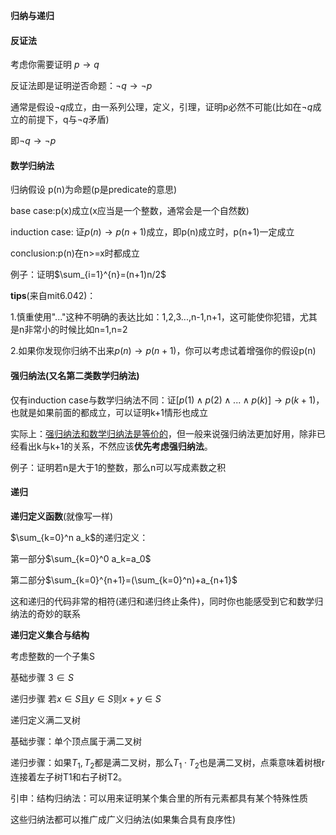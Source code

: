 **归纳与递归**

#### **反证法**

考虑你需要证明 $p\rightarrow q$

反证法即是证明逆否命题：$\neg q\rightarrow \neg p$

通常是假设$\neg q$成立，由一系列公理，定义，引理，证明p必然不可能(比如在$\neg q$成立的前提下，q与$\neg q$矛盾)

即$\neg q\rightarrow \neg p$

#### **数学归纳法**

归纳假设 p(n)为命题(p是predicate的意思)

base case:p(x)成立(x应当是一个整数，通常会是一个自然数)

induction case: 证$p(n)\rightarrow p(n+1)$成立，即p(n)成立时，p(n+1)一定成立

conclusion:p(n)在n>=x时都成立

例子：证明$\sum_{i=1}^{n}=(n+1)n/2$

**tips**(来自mit6.042)：

1.慎重使用"..."这种不明确的表达比如：1,2,3...,n-1,n+1，这可能使你犯错，尤其是n非常小的时候比如n=1,n=2

2.如果你发现你归纳不出来$p(n)\rightarrow p(n+1)$，你可以考虑试着增强你的假设p(n)

#### **强归纳法**(又名第二类数学归纳法)

仅有induction case与数学归纳法不同：证$[p(1)\wedge p(2)\wedge...\wedge p(k)]\rightarrow p(k+1)$，也就是如果前面的都成立，可以证明k+1情形也成立

实际上：<u>强归纳法和数学归纳法是等价的</u>，但一般来说强归纳法更加好用，除非已经看出k与k+1的关系，不然应该**优先考虑强归纳法**。

例子：证明若n是大于1的整数，那么n可以写成素数之积

#### **递归**

**递归定义函数**(就像写一样)

$\sum_{k=0}^n a_k$的递归定义：

第一部分$\sum_{k=0}^0 a_k=a_0$

第二部分$\sum_{k=0}^{n+1}=(\sum_{k=0}^n)+a_{n+1}$

这和递归的代码非常的相符(递归和递归终止条件)，同时你也能感受到它和数学归纳法的奇妙的联系

**递归定义集合与结构**

考虑整数的一个子集S

基础步骤 $3\in S$

递归步骤 若$x\in S$且$y\in S$则$x+y\in S$

递归定义满二叉树

基础步骤：单个顶点属于满二叉树

递归步骤：如果$T_1,T_2$都是满二叉树，那么$T_1\cdot T_2$也是满二叉树，点乘意味着树根r连接着左子树T1和右子树T2。





引申：结构归纳法：可以用来证明某个集合里的所有元素都具有某个特殊性质

这些归纳法都可以推广成广义归纳法(如果集合具有良序性)

